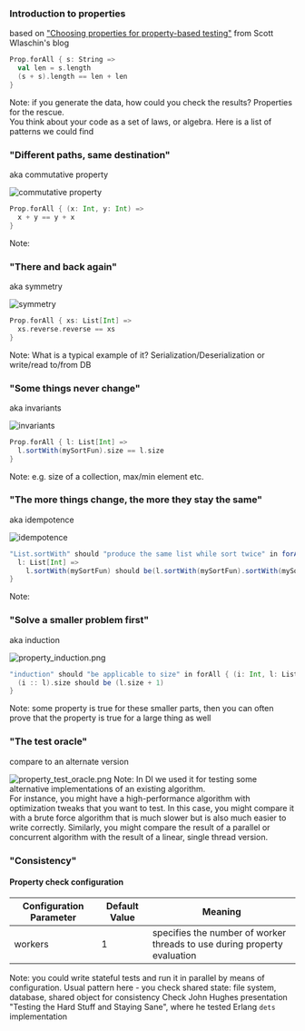 ### Introduction to properties
based on ["Choosing properties for property-based testing"](https://fsharpforfunandprofit.com/posts/property-based-testing-2/) from Scott Wlaschin's blog

```scala
Prop.forAll { s: String =>
  val len = s.length
  (s + s).length == len + len
}
```
Note: if you generate the data, how could you check the results? Properties for the rescue.  
You think about your code as a set of laws, or algebra. 
Here is a list of patterns we could find


### "Different paths, same destination"
aka commutative property

![](./img/property_commutative.png "commutative property")

```scala
Prop.forAll { (x: Int, y: Int) =>
  x + y == y + x
}
```
Note: 


### "There and back again"
aka symmetry

![](./img/property_inverse.png "symmetry")

```scala
Prop.forAll { xs: List[Int] => 
  xs.reverse.reverse == xs
}
```
Note: What is a typical example of it? Serialization/Deserialization or write/read to/from DB


### "Some things never change"
aka invariants

![](./img/property_invariant.png "invariants")
```scala
Prop.forAll { l: List[Int] =>
  l.sortWith(mySortFun).size == l.size
}
```
Note: e.g. size of a collection, max/min element etc.


### "The more things change, the more they stay the same"
aka idempotence

![](./img/property_idempotence.png "idempotence")
```scala
"List.sortWith" should "produce the same list while sort twice" in forAll(minSuccessful(500)) { 
  l: List[Int] =>
    l.sortWith(mySortFun) should be(l.sortWith(mySortFun).sortWith(mySortFun))
}
```
Note: 


### "Solve a smaller problem first"
aka induction

![](./img/property_induction.png "property_induction.png")
```scala
"induction" should "be applicable to size" in forAll { (i: Int, l: List[Int]) =>
  (i :: l).size should be (l.size + 1)
}
```
Note: some property is true for these smaller parts, then you can often prove that the property is true for a large thing as well


### "The test oracle"
compare to an alternate version 

![](./img/property_test_oracle.png "property_test_oracle.png")
Note: In DI we used it for testing some alternative implementations of an existing algorithm.  
For instance, you might have a high-performance algorithm with optimization tweaks that you want to test. 
In this case, you might compare it with a brute force algorithm that is much slower but is also much easier to write correctly.
Similarly, you might compare the result of a parallel or concurrent algorithm with the result of a linear, single thread version.


### "Consistency"
#### Property check configuration

| Configuration Parameter | Default Value | Meaning  
| ----------------------- | ------------- | ------- 
| workers                 | 1             | specifies the number of worker threads to use during property evaluation 

Note: you could write stateful tests and run it in parallel by means of configuration. 
Usual pattern here - you check shared state: file system, database, shared object for consistency
Check John Hughes presentation "Testing the Hard Stuff and Staying Sane", where he tested Erlang `dets` implementation  
